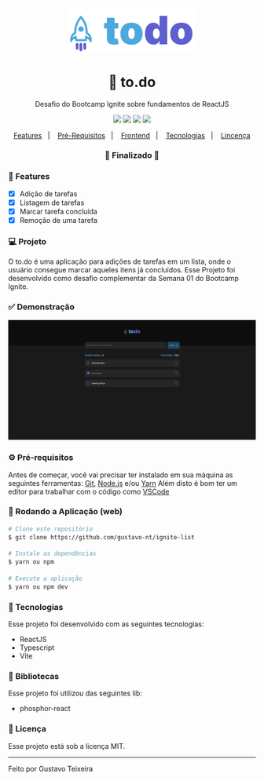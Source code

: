 <h4 align="center">
  <img src="https://github.com/gustavo-nt/ignite-list/blob/master/src/assets/logo.svg" alt="Ignite List" />
</h4>

<h1 align="center">
    🚀 to.do
</h1>
<p align="center">Desafio do Bootcamp Ignite sobre fundamentos de ReactJS</p>

<p align="center">
  <img src="https://img.shields.io/badge/react%20version-16.13.1-informational"/>
  <img src="https://img.shields.io/badge/score-10.00-important" />
  <img src="https://img.shields.io/badge/last%20commit-november-blue" />
  <img src="https://img.shields.io/badge/license-MIT-success"/>
</p>

<p align="center">
  <a href="#-features">Features</a>&nbsp;&nbsp;&nbsp;|&nbsp;&nbsp;&nbsp;
  <a href="#-pré-requisitos">Pré-Requisitos</a>&nbsp;&nbsp;&nbsp;|&nbsp;&nbsp;&nbsp;
  <a href="#-rodando-a-aplicação-web">Frontend</a>&nbsp;&nbsp;&nbsp;|&nbsp;&nbsp;&nbsp;
  <a href="#-tecnologias">Tecnologias</a>&nbsp;&nbsp;&nbsp;|&nbsp;&nbsp;&nbsp;
  <a href="#-licença">Lincença</a>
</p>

<h3 align="center"> 
🚧  Finalizado  🚧
</h3>

### 📎 Features 

- [x] Adição de tarefas
- [x] Listagem de tarefas
- [x] Marcar tarefa concluída
- [x] Remoção de uma tarefa

### 💻 Projeto
O to.do é uma aplicação para adições de tarefas em um lista, onde o usuário consegue marcar aqueles itens já concluídos. Esse Projeto foi desenvolvido como desafio complementar da Semana 01 do Bootcamp Ignite.

### ✅ Demonstração
<img src="https://github.com/gustavo-nt/ignite-list/blob/master/src/assets/home.png" />

### ⚙ Pré-requisitos

Antes de começar, você vai precisar ter instalado em sua máquina as seguintes ferramentas:
[Git](https://git-scm.com), [Node.js](https://nodejs.org/en/) e/ou [Yarn](https://https://yarnpkg.com/) 
Além disto é bom ter um editor para trabalhar com o código como [VSCode](https://code.visualstudio.com/)

### 📗 Rodando a Aplicação (web)

```bash
# Clone este repositório
$ git clone https://github.com/gustavo-nt/ignite-list

# Instale as dependências
$ yarn ou npm

# Execute a aplicação
$ yarn ou npm dev
```

### 🚀 Tecnologias

Esse projeto foi desenvolvido com as seguintes tecnologias:

- ReactJS
- Typescript
- Vite

### 📕 Bibliotecas

Esse projeto foi utilizou das seguintes lib:

- phosphor-react

### 📝 Licença

Esse projeto está sob a licença MIT.

<hr/>

Feito por Gustavo Teixeira
